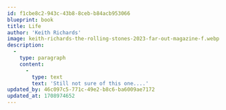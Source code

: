 ```yaml
---
id: f1cbe8c2-943c-43b8-8ceb-b84acb953066
blueprint: book
title: Life
author: 'Keith Richards'
image: keith-richards-the-rolling-stones-2023-far-out-magazine-f.webp
description:
  -
    type: paragraph
    content:
      -
        type: text
        text: 'Still not sure of this one....'
updated_by: 46c097c5-771c-49e2-b8c6-ba6009ae7172
updated_at: 1708974652
---
```

